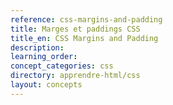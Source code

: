 ```yaml
---
reference: css-margins-and-padding
title: Marges et paddings CSS
title_en: CSS Margins and Padding
description:
learning_order:
concept_categories: css
directory: apprendre-html/css
layout: concepts
---
```


